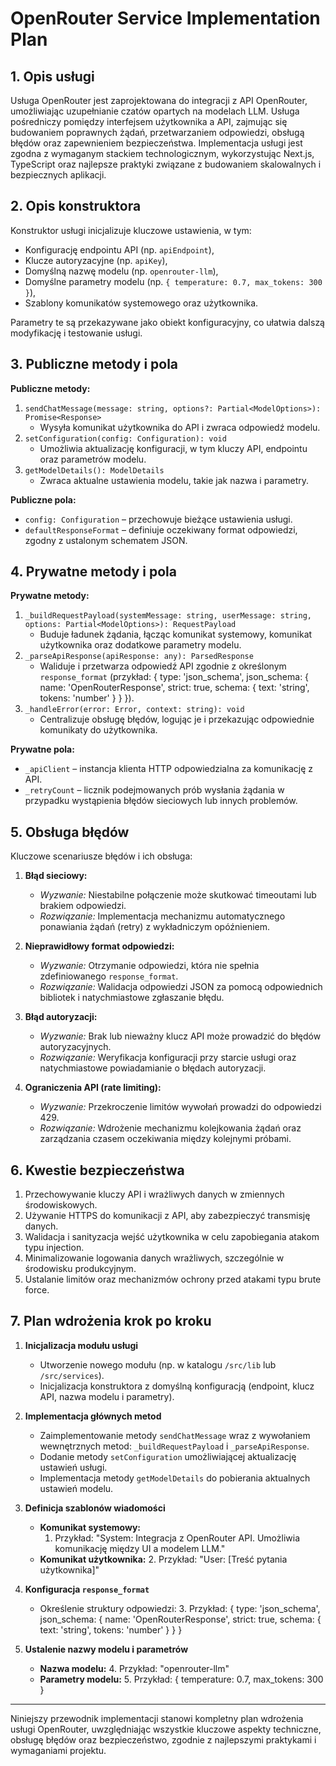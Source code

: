 # OpenRouter Service Implementation Plan

## 1. Opis usługi

Usługa OpenRouter jest zaprojektowana do integracji z API OpenRouter, umożliwiając uzupełnianie czatów opartych na modelach LLM. Usługa pośredniczy pomiędzy interfejsem użytkownika a API, zajmując się budowaniem poprawnych żądań, przetwarzaniem odpowiedzi, obsługą błędów oraz zapewnieniem bezpieczeństwa. Implementacja usługi jest zgodna z wymaganym stackiem technologicznym, wykorzystując Next.js, TypeScript oraz najlepsze praktyki związane z budowaniem skalowalnych i bezpiecznych aplikacji.

## 2. Opis konstruktora

Konstruktor usługi inicjalizuje kluczowe ustawienia, w tym:

- Konfigurację endpointu API (np. `apiEndpoint`),
- Klucze autoryzacyjne (np. `apiKey`),
- Domyślną nazwę modelu (np. `openrouter-llm`),
- Domyślne parametry modelu (np. `{ temperature: 0.7, max_tokens: 300 }`),
- Szablony komunikatów systemowego oraz użytkownika.

Parametry te są przekazywane jako obiekt konfiguracyjny, co ułatwia dalszą modyfikację i testowanie usługi.

## 3. Publiczne metody i pola

**Publiczne metody:**

1. `sendChatMessage(message: string, options?: Partial<ModelOptions>): Promise<Response>`
   * Wysyła komunikat użytkownika do API i zwraca odpowiedź modelu.
2. `setConfiguration(config: Configuration): void`
   * Umożliwia aktualizację konfiguracji, w tym kluczy API, endpointu oraz parametrów modelu.
3. `getModelDetails(): ModelDetails`
   * Zwraca aktualne ustawienia modelu, takie jak nazwa i parametry.

**Publiczne pola:**

- `config: Configuration` – przechowuje bieżące ustawienia usługi.
- `defaultResponseFormat` – definiuje oczekiwany format odpowiedzi, zgodny z ustalonym schematem JSON.

## 4. Prywatne metody i pola

**Prywatne metody:**

1. `_buildRequestPayload(systemMessage: string, userMessage: string, options: Partial<ModelOptions>): RequestPayload`
   * Buduje ładunek żądania, łącząc komunikat systemowy, komunikat użytkownika oraz dodatkowe parametry modelu.
2. `_parseApiResponse(apiResponse: any): ParsedResponse`
   * Waliduje i przetwarza odpowiedź API zgodnie z określonym `response_format` (przykład: { type: 'json_schema', json_schema: { name: 'OpenRouterResponse', strict: true, schema: { text: 'string', tokens: 'number' } } }).
3. `_handleError(error: Error, context: string): void`
   * Centralizuje obsługę błędów, logując je i przekazując odpowiednie komunikaty do użytkownika.

**Prywatne pola:**

- `_apiClient` – instancja klienta HTTP odpowiedzialna za komunikację z API.
- `_retryCount` – licznik podejmowanych prób wysłania żądania w przypadku wystąpienia błędów sieciowych lub innych problemów.

## 5. Obsługa błędów

Kluczowe scenariusze błędów i ich obsługa:

1. **Błąd sieciowy:**
   - *Wyzwanie:* Niestabilne połączenie może skutkować timeoutami lub brakiem odpowiedzi.
   - *Rozwiązanie:* Implementacja mechanizmu automatycznego ponawiania żądań (retry) z wykładniczym opóźnieniem.

2. **Nieprawidłowy format odpowiedzi:**
   - *Wyzwanie:* Otrzymanie odpowiedzi, która nie spełnia zdefiniowanego `response_format`.
   - *Rozwiązanie:* Walidacja odpowiedzi JSON za pomocą odpowiednich bibliotek i natychmiastowe zgłaszanie błędu.

3. **Błąd autoryzacji:**
   - *Wyzwanie:* Brak lub nieważny klucz API może prowadzić do błędów autoryzacyjnych.
   - *Rozwiązanie:* Weryfikacja konfiguracji przy starcie usługi oraz natychmiastowe powiadamianie o błędach autoryzacji.

4. **Ograniczenia API (rate limiting):**
   - *Wyzwanie:* Przekroczenie limitów wywołań prowadzi do odpowiedzi 429.
   - *Rozwiązanie:* Wdrożenie mechanizmu kolejkowania żądań oraz zarządzania czasem oczekiwania między kolejnymi próbami.

## 6. Kwestie bezpieczeństwa

1. Przechowywanie kluczy API i wrażliwych danych w zmiennych środowiskowych.
2. Używanie HTTPS do komunikacji z API, aby zabezpieczyć transmisję danych.
3. Walidacja i sanityzacja wejść użytkownika w celu zapobiegania atakom typu injection.
4. Minimalizowanie logowania danych wrażliwych, szczególnie w środowisku produkcyjnym.
5. Ustalanie limitów oraz mechanizmów ochrony przed atakami typu brute force.

## 7. Plan wdrożenia krok po kroku

1. **Inicjalizacja modułu usługi**
   - Utworzenie nowego modułu (np. w katalogu `/src/lib` lub `/src/services`).
   - Inicjalizacja konstruktora z domyślną konfiguracją (endpoint, klucz API, nazwa modelu i parametry).

2. **Implementacja głównych metod**
   - Zaimplementowanie metody `sendChatMessage` wraz z wywołaniem wewnętrznych metod: `_buildRequestPayload` i `_parseApiResponse`.
   - Dodanie metody `setConfiguration` umożliwiającej aktualizację ustawień usługi.
   - Implementacja metody `getModelDetails` do pobierania aktualnych ustawień modelu.

3. **Definicja szablonów wiadomości**
   - **Komunikat systemowy:**
     1. Przykład: "System: Integracja z OpenRouter API. Umożliwia komunikację między UI a modelem LLM."
   - **Komunikat użytkownika:**
     2. Przykład: "User: [Treść pytania użytkownika]"

4. **Konfiguracja `response_format`**
   - Określenie struktury odpowiedzi:
     3. Przykład:
        { type: 'json_schema', json_schema: { name: 'OpenRouterResponse', strict: true, schema: { text: 'string', tokens: 'number' } } }

5. **Ustalenie nazwy modelu i parametrów**
   - **Nazwa modelu:**
     4. Przykład: "openrouter-llm"
   - **Parametry modelu:**
     5. Przykład: { temperature: 0.7, max_tokens: 300 }


---

Niniejszy przewodnik implementacji stanowi kompletny plan wdrożenia usługi OpenRouter, uwzględniając wszystkie kluczowe aspekty techniczne, obsługę błędów oraz bezpieczeństwo, zgodnie z najlepszymi praktykami i wymaganiami projektu. 